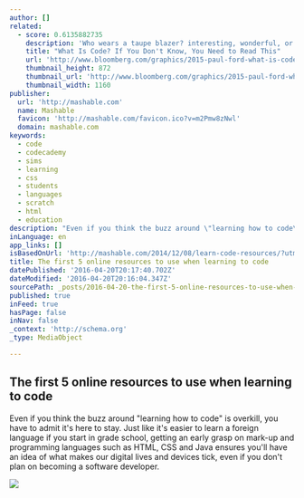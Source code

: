 ```yaml
---
author: []
related:
  - score: 0.6135882735
    description: 'Who wears a taupe blazer? interesting, wonderful, or disturbing way. A computer is a clock with benefits. They all work the same, doing second-grade math, one step at a time: Tick, take a number and put it in box one. Tick, take another number, put it in box two.'
    title: "What Is Code? If You Don't Know, You Need to Read This"
    url: 'http://www.bloomberg.com/graphics/2015-paul-ford-what-is-code/'
    thumbnail_height: 872
    thumbnail_url: 'http://www.bloomberg.com/graphics/2015-paul-ford-what-is-code/images/promo.jpg'
    thumbnail_width: 1160
publisher:
  url: 'http://mashable.com'
  name: Mashable
  favicon: 'http://mashable.com/favicon.ico?v=m2Pmw8zNwl'
  domain: mashable.com
keywords:
  - code
  - codecademy
  - sims
  - learning
  - css
  - students
  - languages
  - scratch
  - html
  - education
description: "Even if you think the buzz around \"learning how to code\" is overkill, you have to admit it's here to stay. Just like it's easier to learn a foreign language if you start in grade school, getting an early grasp on mark-up and programming languages such as HTML, CSS and Java ensures you'll have an idea of what makes our digital lives and devices tick, even if you don't plan on becoming a software developer."
inLanguage: en
app_links: []
isBasedOnUrl: 'http://mashable.com/2014/12/08/learn-code-resources/?utm_cid=mash-com-fb-main-link#0mhmTRbYgPqh'
title: The first 5 online resources to use when learning to code
datePublished: '2016-04-20T20:17:40.702Z'
dateModified: '2016-04-20T20:16:04.347Z'
sourcePath: _posts/2016-04-20-the-first-5-online-resources-to-use-when-learning-to-code.md
published: true
inFeed: true
hasPage: false
inNav: false
_context: 'http://schema.org'
_type: MediaObject

---
```

<article style=""><h1>The first 5 online resources to use when learning to code</h1><p>Even if you think the buzz around "learning how to code" is overkill, you have to admit it's here to stay. Just like it's easier to learn a foreign language if you start in grade school, getting an early grasp on mark-up and programming languages such as HTML, CSS and Java ensures you'll have an idea of what makes our digital lives and devices tick, even if you don't plan on becoming a software developer.</p><img src="http://rack.1.mshcdn.com/media/ZgkyMDE0LzEyLzA4LzhlL0NvZGVTY2hvb2xDLmM1NWJkLmpwZwpwCXRodW1iCTEyMDB4NjI3IwplCWpwZw/c53fd20a/b4b/Code-School-Codecademy-thumb.jpg" /></article>